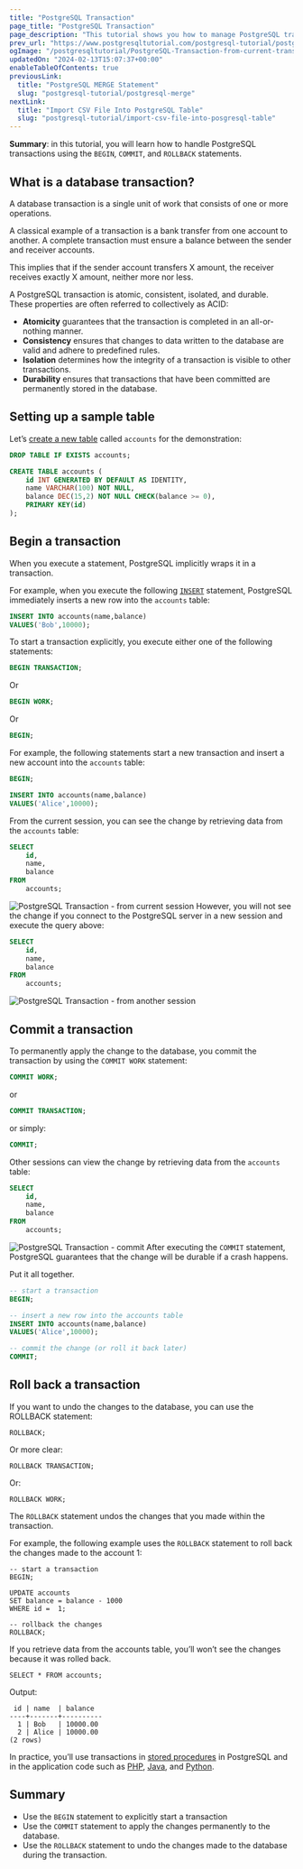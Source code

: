 ```yaml
---
title: "PostgreSQL Transaction"
page_title: "PostgreSQL Transaction"
page_description: "This tutorial shows you how to manage PostgreSQL transactions using the BEGIN, COMMIT, and ROLLBACK statements."
prev_url: "https://www.postgresqltutorial.com/postgresql-tutorial/postgresql-transaction/"
ogImage: "/postgresqltutorial/PostgreSQL-Transaction-from-current-transaction.png"
updatedOn: "2024-02-13T15:07:37+00:00"
enableTableOfContents: true
previousLink: 
  title: "PostgreSQL MERGE Statement"
  slug: "postgresql-tutorial/postgresql-merge"
nextLink: 
  title: "Import CSV File Into PostgreSQL Table"
  slug: "postgresql-tutorial/import-csv-file-into-posgresql-table"
---
```





**Summary**: in this tutorial, you will learn how to handle PostgreSQL transactions using the `BEGIN`, `COMMIT`, and `ROLLBACK` statements.


## What is a database transaction?

A database transaction is a single unit of work that consists of one or more operations.

A classical example of a transaction is a bank transfer from one account to another. A complete transaction must ensure a balance between the sender and receiver accounts.

This implies that if the sender account transfers X amount, the receiver receives exactly X amount, neither more nor less.

A PostgreSQL transaction is atomic, consistent, isolated, and durable. These properties are often referred to collectively as ACID:

* **Atomicity** guarantees that the transaction is completed in an all\-or\-nothing manner.
* **Consistency** ensures that changes to data written to the database are valid and adhere to predefined rules.
* **Isolation** determines how the integrity of a transaction is visible to other transactions.
* **Durability** ensures that transactions that have been committed are permanently stored in the database.


## Setting up a sample table

Let’s [create a new table](postgresql-create-table) called `accounts` for the demonstration:


```sql
DROP TABLE IF EXISTS accounts;

CREATE TABLE accounts (
    id INT GENERATED BY DEFAULT AS IDENTITY,
    name VARCHAR(100) NOT NULL,
    balance DEC(15,2) NOT NULL CHECK(balance >= 0),
    PRIMARY KEY(id)
);
```

## Begin a transaction

When you execute a statement, PostgreSQL implicitly wraps it in a transaction.

For example, when you execute the following [`INSERT`](postgresql-insert) statement, PostgreSQL immediately inserts a new row into the `accounts` table:


```sql
INSERT INTO accounts(name,balance)
VALUES('Bob',10000);
```
To start a transaction explicitly, you execute either one of the following statements:


```sql
BEGIN TRANSACTION;
```
Or


```sql
BEGIN WORK;
```
Or


```sql
BEGIN;
```
For example, the following statements start a new transaction and insert a new account into the `accounts` table:


```sql
BEGIN;

INSERT INTO accounts(name,balance)
VALUES('Alice',10000);
```
From the current session, you can see the change by retrieving data from the `accounts` table:


```sql
SELECT 
    id,
    name,
    balance
FROM 
    accounts;
```

![PostgreSQL Transaction - from current session](/postgresqltutorial/PostgreSQL-Transaction-from-current-transaction.png)
However, you will not see the change if you connect to the PostgreSQL server in a new session and execute the query above:


```sql
SELECT 
    id,
    name,
    balance
FROM 
    accounts;
```

![PostgreSQL Transaction - from another session](/postgresqltutorial/PostgreSQL-Transaction-from-another-transaction.png)

## Commit a transaction

To permanently apply the change to the database, you commit the transaction by using the `COMMIT WORK` statement:


```sql
COMMIT WORK;
```
or


```sql
COMMIT TRANSACTION;
```
or simply:


```sql
COMMIT;
```
Other sessions can view the change by retrieving data from the `accounts` table:


```sql
SELECT 
    id,
    name,
    balance
FROM 
    accounts;
```

![PostgreSQL Transaction - commit](/postgresqltutorial/PostgreSQL-Transaction-from-current-transaction.png)
After executing the `COMMIT` statement, PostgreSQL guarantees that the change will be durable if a crash happens.

Put it all together.


```sql
-- start a transaction
BEGIN;

-- insert a new row into the accounts table
INSERT INTO accounts(name,balance)
VALUES('Alice',10000);

-- commit the change (or roll it back later)
COMMIT;
```

## Roll back a transaction

If you want to undo the changes to the database, you can use the ROLLBACK statement:


```
ROLLBACK;
```
Or more clear:


```
ROLLBACK TRANSACTION;
```
Or:


```
ROLLBACK WORK;
```
The `ROLLBACK` statement undos the changes that you made within the transaction.

For example, the following example uses the `ROLLBACK` statement to roll back the changes made to the account 1:


```
-- start a transaction
BEGIN;

UPDATE accounts
SET balance = balance - 1000
WHERE id =  1;

-- rollback the changes
ROLLBACK;
```
If you retrieve data from the accounts table, you’ll won’t see the changes because it was rolled back.


```
SELECT * FROM accounts;
```
Output:


```
 id | name  | balance
----+-------+----------
  1 | Bob   | 10000.00
  2 | Alice | 10000.00
(2 rows)
```
In practice, you’ll use transactions in [stored procedures](../postgresql-plpgsql/postgresql-create-procedure) in PostgreSQL and in the application code such as [PHP](../postgresql-php/transaction), [Java](../postgresql-jdbc/transaction), and [Python](../postgresql-python/transaction).


## Summary

* Use the `BEGIN` statement to explicitly start a transaction
* Use the `COMMIT` statement to apply the changes permanently to the database.
* Use the `ROLLBACK` statement to undo the changes made to the database during the transaction.

